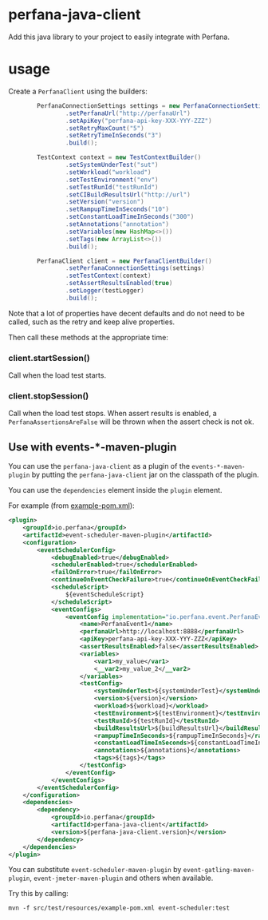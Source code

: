 # perfana-java-client

Add this java library to your project to easily integrate with Perfana.

# usage

Create a `PerfanaClient` using the builders:

```java
        PerfanaConnectionSettings settings = new PerfanaConnectionSettingsBuilder()
                .setPerfanaUrl("http://perfanaUrl")
                .setApiKey("perfana-api-key-XXX-YYY-ZZZ")
                .setRetryMaxCount("5")
                .setRetryTimeInSeconds("3")
                .build();

        TestContext context = new TestContextBuilder()
                .setSystemUnderTest("sut")
                .setWorkload("workload")
                .setTestEnvironment("env")
                .setTestRunId("testRunId")
                .setCIBuildResultsUrl("http://url")
                .setVersion("version")
                .setRampupTimeInSeconds("10")
                .setConstantLoadTimeInSeconds("300")
                .setAnnotations("annotation")
                .setVariables(new HashMap<>())
                .setTags(new ArrayList<>())
                .build();

        PerfanaClient client = new PerfanaClientBuilder()
                .setPerfanaConnectionSettings(settings)
                .setTestContext(context)
                .setAssertResultsEnabled(true)
                .setLogger(testLogger)
                .build();

```

Note that a lot of properties have decent defaults and do not need to be 
called, such as the retry and keep alive properties.

Then call these methods at the appropriate time:

### client.startSession()
Call when the load test starts. 

### client.stopSession()
Call when the load test stops. When assert results is enabled, 
a `PerfanaAssertionsAreFalse` will be thrown when the assert check 
is not ok.

## Use with events-*-maven-plugin

You can use the `perfana-java-client` as a plugin of the `events-*-maven-plugin` 
by putting the `perfana-java-client` jar on the classpath of the plugin.

You can use the `dependencies` element inside the `plugin` element.

For example (from [example-pom.xml](src/test/resources/example-pom.xml)):

```xml
<plugin>
    <groupId>io.perfana</groupId>
    <artifactId>event-scheduler-maven-plugin</artifactId>
    <configuration>
        <eventSchedulerConfig>
            <debugEnabled>true</debugEnabled>
            <schedulerEnabled>true</schedulerEnabled>
            <failOnError>true</failOnError>
            <continueOnEventCheckFailure>true</continueOnEventCheckFailure>
            <scheduleScript>
                ${eventScheduleScript}
            </scheduleScript>
            <eventConfigs>
                <eventConfig implementation="io.perfana.event.PerfanaEventConfig">
                    <name>PerfanaEvent1</name>
                    <perfanaUrl>http://localhost:8888</perfanaUrl>
                    <apiKey>perfana-api-key-XXX-YYY-ZZZ</apiKey>
                    <assertResultsEnabled>false</assertResultsEnabled>
                    <variables>
                        <var1>my_value</var1>
                        <__var2>my_value_2</__var2>
                    </variables>
                    <testConfig>
                        <systemUnderTest>${systemUnderTest}</systemUnderTest>
                        <version>${version}</version>
                        <workload>${workload}</workload>
                        <testEnvironment>${testEnvironment}</testEnvironment>
                        <testRunId>${testRunId}</testRunId>
                        <buildResultsUrl>${buildResultsUrl}</buildResultsUrl>
                        <rampupTimeInSeconds>${rampupTimeInSeconds}</rampupTimeInSeconds>
                        <constantLoadTimeInSeconds>${constantLoadTimeInSeconds}</constantLoadTimeInSeconds>
                        <annotations>${annotations}</annotations>
                        <tags>${tags}</tags>
                    </testConfig>
                </eventConfig>
            </eventConfigs>
        </eventSchedulerConfig>
    </configuration>
    <dependencies>
        <dependency>
            <groupId>io.perfana</groupId>
            <artifactId>perfana-java-client</artifactId>
            <version>${perfana-java-client.version}</version>
        </dependency>
    </dependencies>
</plugin>
```

You can substitute `event-scheduler-maven-plugin` by `event-gatling-maven-plugin`, `event-jmeter-maven-plugin`
and others when available.

Try this by calling:

    mvn -f src/test/resources/example-pom.xml event-scheduler:test

